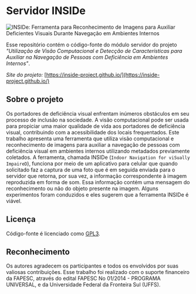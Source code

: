 Servidor INSIDe
============================

![INSIDe: Ferramenta para Reconhecimento de Imagens para Auxiliar Deficientes Visuais Durante Navegação em Ambientes Internos](https://inside-project.github.io/img/server-matching.jpg)

Esse repositório contém o código-fonte do módulo servidor do projeto _"Utilização de Visão Computacional e Detecção de Características para Auxiliar na Navegação de Pessoas com Deficiência em Ambientes Internos"_.

_Site do projeto:_ [https://inside-project.github.io/](https://inside-project.github.io/)

## Sobre o projeto

Os portadores de deficiência visual enfrentam inúmeros obstáculos em seu processo de inclusão na sociedade. A visão computacional pode ser usada para propiciar uma maior qualidade de vida aos portadores de deficiência visual, contribuindo com a acessibilidade dos locais frequentados. Este trabalho apresenta uma ferramenta que utiliza visão computacional e reconhecimento de imagens para auxiliar a navegação de pessoas com deficiência visual em ambientes internos utilizando metadados previamente coletados. A ferramenta, chamada INSIDe (`Indoor Navigation for viSually ImpaireD`), funciona por meio de um aplicativo para celular que quando solicitado faz a captura de uma foto que é em seguida enviada para o servidor que retorna, por sua vez, a informação correspondente à imagem reproduzida em forma de som. Essa informação contém uma mensagem do reconhecimento ou não do objeto presente na imagem. Alguns experimentos foram conduzidos e eles sugerem que a ferramenta INSIDe é viável.

## Licença

Código-fonte é licenciado como [GPL3](http://choosealicense.com/licenses/gpl-3.0/).

## Reconhecimento

Os autores agradecem os participantes e todos os envolvidos por suas valiosas contribuições. Esse trabalho foi realizado com o suporte financeiro da FAPESC, através do edital FAPESC No 01/2014 - PROGRAMA UNIVERSAL, e da Universidade Federal da Fronteira
Sul (UFFS).
